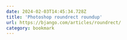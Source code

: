 ```yaml
---
date: 2024-02-03T14:45:34.728Z
title: 'Photoshop roundrect roundup'
url: https://bjango.com/articles/roundrect/
category: bookmark
---
```

